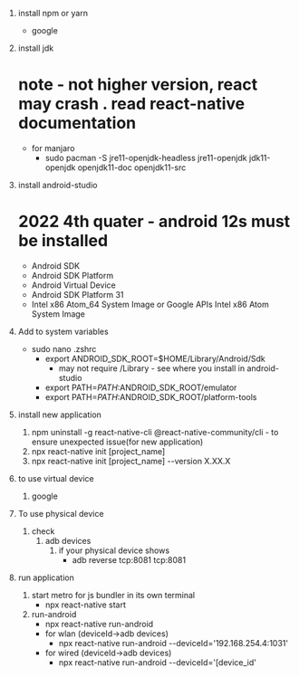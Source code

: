1. install npm or yarn
      - google
  
2. install jdk
   # note - not higher version, react may crash . read react-native documentation
   - for manjaro
        - sudo pacman -S jre11-openjdk-headless jre11-openjdk jdk11-openjdk openjdk11-doc openjdk11-src

3. install android-studio
   # 2022 4th quater - android 12s must be installed
   - Android SDK
   - Android SDK Platform
   - Android Virtual Device
   - Android SDK Platform 31
   - Intel x86 Atom_64 System Image or Google APIs Intel x86 Atom System Image

4. Add to system variables
   - sudo nano .zshrc
      - export ANDROID_SDK_ROOT=$HOME/Library/Android/Sdk
          - may not require /Library - see where you install in android-studio
      - export PATH=$PATH:$ANDROID_SDK_ROOT/emulator
      - export PATH=$PATH:$ANDROID_SDK_ROOT/platform-tools
  
5. install new application
   1. npm uninstall -g react-native-cli @react-native-community/cli - to ensure unexpected issue(for new application)
   2. npx react-native init [project_name]
   3. npx react-native init [project_name] --version X.XX.X
6. to use virtual device
   1. google

7. To use physical device
   1. check
      1. adb devices
         1. if your physical device shows
            - adb reverse tcp:8081 tcp:8081

8. run application
   1. start metro for js bundler in its own terminal
        - npx react-native start
   2. run-android
        - npx react-native run-android
        - for wlan (deviceId->adb devices)
          - npx react-native run-android --deviceId='192.168.254.4:1031' 
        - for wired (deviceId->adb devices)
          -  npx react-native run-android --deviceId='[device_id' 